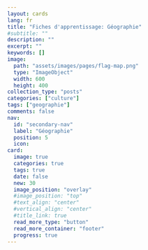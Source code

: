 ```yaml
---
layout: cards
lang: fr
title: "Fiches d'apprentissage: Géographie"
#subtitle: ""
description: ""
excerpt: ""
keywords: []
image:
  path: "assets/images/pages/flag-map.png"
  type: "ImageObject"
  width: 600
  height: 400
collection_type: "posts"
categories: ["culture"]
tags: ["geographie"]
comments: false
nav:
  id: "secondary-nav"
  label: "Géographie"
  position: 5
  icon:
card:
  image: true
  categories: true
  tags: true
  date: false
  new: 30
  image_position: "overlay"
  #image_position: "top"
  #text_align: "center"
  #vertical_align: "center"
  #title_link: true
  read_more_type: "button"
  read_more_container: "footer"
  progress: true
---
```

